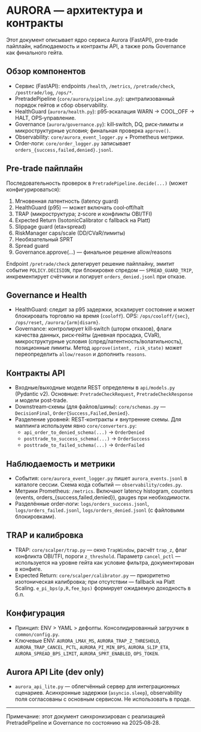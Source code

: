 # AURORA — архитектура и контракты

Этот документ описывает ядро сервиса Aurora (FastAPI), pre‑trade пайплайн, наблюдаемость и контракты API, а также роль Governance как финального гейта.

## Обзор компонентов

- Сервис (FastAPI): endpoints `/health`, `/metrics`, `/pretrade/check`, `/posttrade/log`, `/ops/*`.
- PretradePipeline (`core/aurora/pipeline.py`): централизованный порядок гейтов и сбор observability.
- HealthGuard (`aurora/health.py`): p95‑эскалация WARN → COOL_OFF → HALT, OPS‑управление.
- Governance (`aurora/governance.py`): kill‑switch, DQ, риск‑лимиты и микроструктурные условия; финальная проверка `approve()`.
- Observability: `core/aurora_event_logger.py` + Prometheus метрики.
- Order‑логи: `core/order_logger.py` записывает `orders_{success,failed,denied}.jsonl`.

## Pre‑trade пайплайн

Последовательность проверок в `PretradePipeline.decide(...)` (может конфигурироваться):
1. Мгновенная латентность (latency guard)
2. HealthGuard (p95) — может включать cool‑off/halt
3. TRAP (микроструктура; z‑score и конфликты OBI/TFI)
4. Expected Return (IsotonicCalibrator c fallback на Platt)
5. Slippage guard (eta×spread)
6. RiskManager caps/scale (DD/CVaR/лимиты)
7. Необязательный SPRT
8. Spread guard
9. Governance.approve(...) — финальное решение allow/reasons

Endpoint `/pretrade/check` делегирует решение пайплайну, эмитит событие `POLICY.DECISION`, при блокировке спредом — `SPREAD_GUARD_TRIP`, инкрементирует счётчики и логирует `orders_denied.jsonl` при отказе.

## Governance и Health

- HealthGuard: следит за p95 задержки, эскалирует состояние и может блокировать торговлю на время (`cooloff`). OPS: `/ops/cooloff/{sec}`, `/ops/reset`, `/aurora/{arm|disarm}`.
- Governance: контролирует kill‑switch (шторм отказов), флаги качества данных, риск‑гейты (дневная просадка, CVaR), микроструктурные условия (спред/латентность/волатильность), позиционные лимиты. Метод `approve(intent, risk_state)` может переопределить `allow/reason` и дополнить `reasons`.

## Контракты API

- Входные/выходные модели REST определены в `api/models.py` (Pydantic v2). Основные: `PretradeCheckRequest`, `PretradeCheckResponse` и модели post‑trade.
- Downstream‑схемы (для файлов/шины): `core/schemas.py` — `DecisionFinal`, `Order{Success,Failed,Denied}`.
- Разделение уровней: REST‑контракты ≠ внутренние схемы. Для маппинга используем явно `core/converters.py`:
	- `api_order_to_denied_schema(...)` → `OrderDenied`
	- `posttrade_to_success_schema(...)` → `OrderSuccess`
	- `posttrade_to_failed_schema(...)` → `OrderFailed`

## Наблюдаемость и метрики

- События: `core/aurora_event_logger.py` пишет `aurora_events.jsonl` в каталоге сессии. Схема кода событий — `observability/codes.py`.
- Метрики Prometheus: `/metrics`. Включают latency histogram, counters (events, orders_{success,failed,denied}), gauges при необходимости.
- Разделённые order‑логи: `logs/orders_success.jsonl`, `logs/orders_failed.jsonl`, `logs/orders_denied.jsonl` (с файловыми блокировками).

## TRAP и калибровка

- TRAP: `core/scalper/trap.py` — окно `TrapWindow`, расчёт `trap_z`, флаг конфликта OBI/TFI, пороги `z_threshold`. Параметр `cancel_pctl` — используется на уровне гейта как условие фильтра, документирован в конфиге.
- Expected Return: `core/scalper/calibrator.py` — приоритетно изотоническая калибровка; при отсутствии — fallback на Platt Scaling. `e_pi_bps(p,R,fee_bps)` формирует ожидаемую доходность в б.п.

## Конфигурация

- Принцип: ENV > YAML > дефолты. Консолидированный загрузчик в `common/config.py`.
- Ключевые ENV: `AURORA_LMAX_MS`, `AURORA_TRAP_Z_THRESHOLD`, `AURORA_TRAP_CANCEL_PCTL`, `AURORA_PI_MIN_BPS`, `AURORA_SLIP_ETA`, `AURORA_SPREAD_BPS_LIMIT`, `AURORA_SPRT_ENABLED`, `OPS_TOKEN`.

## Aurora API Lite (dev only)

- `aurora_api_lite.py` — облегчённый сервер для интеграционных сценариев. Асинхронные задержки (`asyncio.sleep`), observability поля согласованы с основным сервисом. Не использовать в проде.

---

Примечание: этот документ синхронизирован с реализацией PretradePipeline и Governance по состоянию на 2025‑08‑28.
